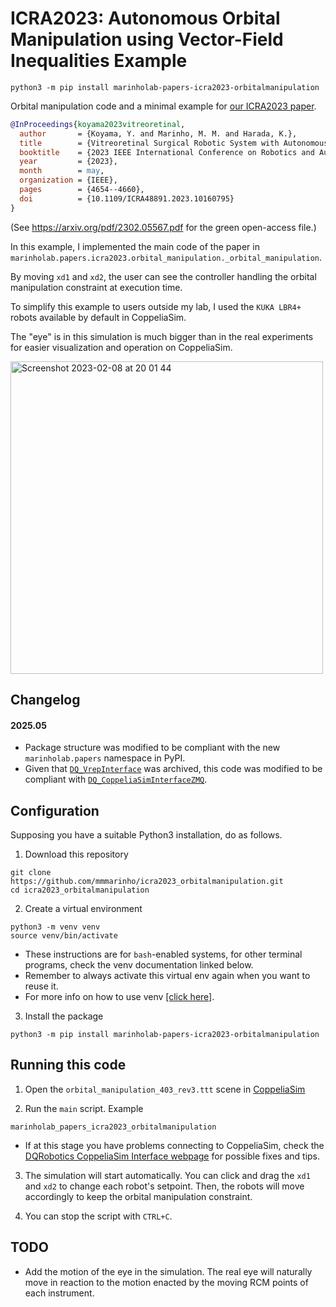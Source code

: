 # ICRA2023: Autonomous Orbital Manipulation using Vector-Field Inequalities Example

```commandline
python3 -m pip install marinholab-papers-icra2023-orbitalmanipulation
```

Orbital manipulation code and a minimal example for [our ICRA2023 paper](http://doi.org/10.1109/ICRA48891.2023.10160795).

```bib
@InProceedings{koyama2023vitreoretinal,
  author       = {Koyama, Y. and Marinho, M. M. and Harada, K.},
  title        = {Vitreoretinal Surgical Robotic System with Autonomous Orbital Manipulation using Vector-Field Inequalities},
  booktitle    = {2023 IEEE International Conference on Robotics and Automation (ICRA)},
  year         = {2023},
  month        = may,
  organization = {IEEE},
  pages        = {4654--4660},
  doi          = {10.1109/ICRA48891.2023.10160795}
}
```
(See https://arxiv.org/pdf/2302.05567.pdf for the green open-access file.)

In this example, I implemented the main code of the paper in `marinholab.papers.icra2023.orbital_manipulation._orbital_manipulation`. 

By moving `xd1` and `xd2`,
the user can see the controller handling the orbital manipulation constraint at execution time.

To simplify this example to users outside my lab, I used the `KUKA LBR4+` robots available by default in CoppeliaSim. 

The "eye" is in this simulation is much bigger than in the real experiments for easier visualization and operation on CoppeliaSim.

<img width="500" alt="Screenshot 2023-02-08 at 20 01 44" src="https://user-images.githubusercontent.com/46012516/217511663-ccbacfbe-aeff-4b75-9588-16fb2ecc443e.png">

## Changelog

#### 2025.05

- Package structure was modified to be compliant with the new `marinholab.papers` namespace in PyPI.
- Given that [`DQ_VrepInterface`](https://github.com/dqrobotics/cpp-interface-vrep) was archived, this code was modified to be compliant with [`DQ_CoppeliaSimInterfaceZMQ`](https://github.com/dqrobotics/cpp-interface-coppeliasim-zmq).

## Configuration

Supposing you have a suitable Python3 installation, do as follows.

1. Download this repository

```commandline
git clone https://github.com/mmmarinho/icra2023_orbitalmanipulation.git
cd icra2023_orbitalmanipulation
```

2. Create a virtual environment

```commandline
python3 -m venv venv
source venv/bin/activate
```

- These instructions are for `bash`-enabled systems, for other terminal programs, check the venv documentation linked below.
- Remember to always activate this virtual env again when you want to reuse it.
- For more info on how to use venv [[click here]](https://docs.python.org/3/tutorial/venv.html).

3. Install the package

```commandline
python3 -m pip install marinholab-papers-icra2023-orbitalmanipulation
```

## Running this code

1. Open the `orbital_manipulation_403_rev3.ttt` scene in [CoppeliaSim](https://www.coppeliarobotics.com/downloads)

2. Run the `main` script. Example

```commandline
marinholab_papers_icra2023_orbitalmanipulation
```

- If at this stage you have problems connecting to CoppeliaSim, check the [DQRobotics CoppeliaSim Interface webpage](https://dqroboticsgithubio.readthedocs.io/en/latest/installation/python.html#interface-with-coppeliasim-formely-v-rep) for possible fixes and tips.

3. The simulation will start automatically. You can click and drag the `xd1` and `xd2` to change each robot's setpoint. Then, the robots will move accordingly to keep the orbital manipulation constraint.

4. You can stop the script with `CTRL+C`.

## TODO

- Add the motion of the eye in the simulation. The real eye will naturally move in reaction to the motion enacted by the moving RCM points of each instrument.


